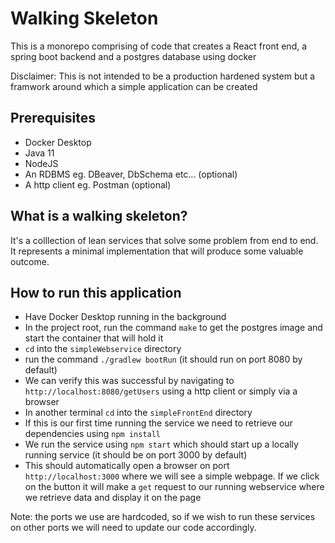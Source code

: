 # Walking Skeleton
This is a monorepo comprising of code that creates a React front end, a spring boot backend and a postgres database using docker

Disclaimer: This is not intended to be a production hardened system but a framwork around which a simple application can be created

## Prerequisites
* Docker Desktop
* Java 11
* NodeJS
* An RDBMS eg. DBeaver, DbSchema etc... (optional)
* A http client eg. Postman (optional)

## What is a walking skeleton?
It's a colllection of lean services that solve some problem from end to end. It represents a minimal implementation that will produce some valuable outcome. 

## How to run this application

* Have Docker Desktop running in the background
* In the project root, run the command `make` to get the postgres image and start the container that will hold it
* `cd` into the `simpleWebservice` directory
* run the command `./gradlew bootRun` (it should run on port 8080 by default)
* We can verify this was successful by navigating to `http://localhost:8080/getUsers` using a http client or simply via a browser
* In another terminal `cd` into the `simpleFrontEnd` directory
* If this is our first time running the service we need to retrieve our dependencies using `npm install`
* We run the service using `npm start` which should start up a locally running service (it should be on port 3000 by default)
* This should automatically open a browser on port `http://localhost:3000` where we will see a simple webpage. If we click on the button it will make a `get` request to our running webservice where we retrieve data and display it on the page

Note: the ports we use are hardcoded, so if we wish to run these services on other ports we will need to update our code accordingly.
